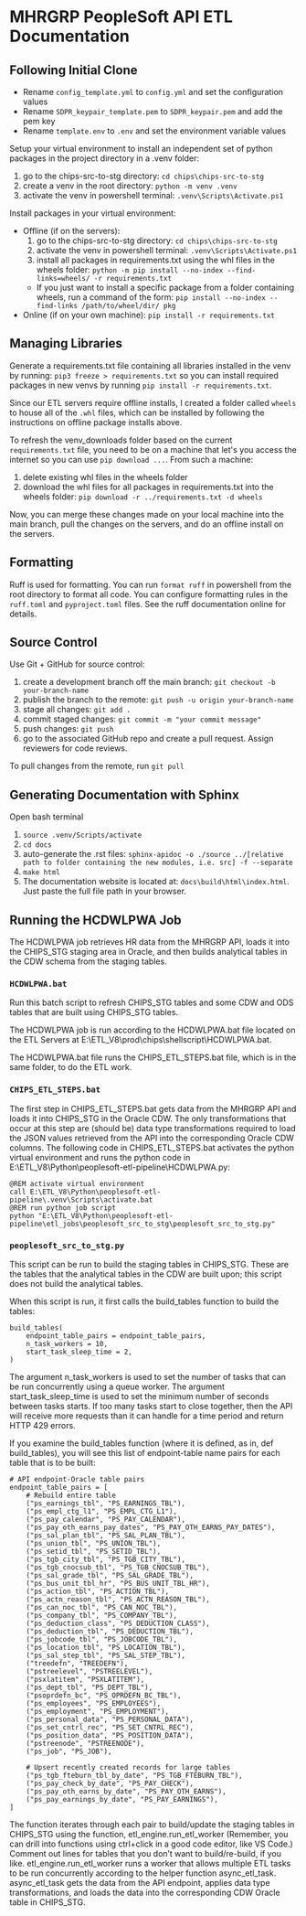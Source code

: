 # MHRGRP PeopleSoft API ETL Documentation

## Following Initial Clone

- Rename `config_template.yml` to `config.yml` and set the configuration values
- Rename `SDPR_keypair_template.pem` to `SDPR_keypair.pem` and add the pem key
- Rename `template.env` to `.env` and set the environment variable values

Setup your virtual environment to install an independent set of python packages in the project directory in a .venv folder:
1. go to the chips-src-to-stg directory: `cd chips\chips-src-to-stg`
2. create a venv in the root directory: `python -m venv .venv`
3. activate the venv in powershell terminal: `.venv\Scripts\Activate.ps1`

Install packages in your virtual environment:
* Offline (if on the servers):
  1. go to the chips-src-to-stg directory: `cd chips\chips-src-to-stg`
  2. activate the venv in powershell terminal: `.venv\Scripts\Activate.ps1`
  3. install all packages in requirements.txt using the whl files in the wheels folder: `python -m pip install --no-index --find-links=wheels/ -r requirements.txt`
  * If you just want to install a specific package from a folder containing wheels, run a command of the form: `pip install --no-index --find-links /path/to/wheel/dir/ pkg`
* Online (if on your own machine): `pip install -r requirements.txt`

## Managing Libraries
Generate a requirements.txt file containing all libraries installed in the venv by running: `pip3 freeze > requirements.txt` so you can install required packages in new venvs by running `pip install -r requirements.txt`. 

Since our ETL servers require offline installs, I created a folder called `wheels` to house all of the `.whl` files, which can be installed by following the instructions on offline package installs above.

To refresh the venv_downloads folder based on the current `requirements.txt` file, you need to be on a machine that let's you access the internet so you can use `pip download ...`. From such a machine:
1. delete existing whl files in the wheels folder
2. download the whl files for all packages in requirements.txt into the wheels folder: `pip download -r ../requirements.txt -d wheels`

Now, you can merge these changes made on your local machine into the main branch, pull the changes on the servers, and do an offline install on the servers.

## Formatting
Ruff is used for formatting. You can run `format ruff` in powershell from the root directory to format all code. You can configure formatting rules in the `ruff.toml` and `pyproject.toml` files. See the ruff documentation online for details.

## Source Control
Use Git + GitHub for source control:
1. create a development branch off the main branch: `git checkout -b your-branch-name`
2. publish the branch to the remote: `git push -u origin your-branch-name`
3. stage all changes: `git add .`
4. commit staged changes: `git commit -m "your commit message"`
5. push changes: `git push`
6. go to the associated GitHub repo and create a pull request. Assign reviewers for code 
reviews.

To pull changes from the remote, run `git pull`

## Generating Documentation with Sphinx
Open bash terminal
1. `source .venv/Scripts/activate`
2. `cd docs`
3. auto-generate the .rst files: `sphinx-apidoc -o ./source ../[relative path to folder containing the new modules, i.e. src] -f --separate`
4. `make html`
5. The documentation website is located at: `docs\build\html\index.html`. Just paste the full file path in your browser.

## Running the HCDWLPWA Job
The HCDWLPWA job retrieves HR data from the MHRGRP API, loads it into the CHIPS_STG staging area in Oracle, and then builds analytical tables in the CDW schema from the staging tables. 

### `HCDWLPWA.bat`
Run this batch script to refresh CHIPS_STG tables and some CDW and ODS tables that are built using CHIPS_STG tables.

The HCDWLPWA job is run according to the HCDWLPWA.bat file located on the ETL Servers at E:\ETL_V8\prod\chips\shellscript\HCDWLPWA.bat.

The HCDWLPWA.bat file runs the CHIPS_ETL_STEPS.bat file, which is in the same folder, to do the ETL work.

### `CHIPS_ETL_STEPS.bat`
The first step in CHIPS_ETL_STEPS.bat gets data from the MHRGRP API and loads it into CHIPS_STG in the Oracle CDW. The only transformations that occur at this step are (should be) data type transformations required to load the JSON values retrieved from the API into the corresponding Oracle CDW columns. The following code in CHIPS_ETL_STEPS.bat activates the python virtual environment and runs the python code in E:\ETL_V8\Python\peoplesoft-etl-pipeline\HCDWLPWA.py:


```
@REM activate virtual environment
call E:\ETL_V8\Python\peoplesoft-etl-pipeline\.venv\Scripts\activate.bat
@REM run python job script
python "E:\ETL_V8\Python\peoplesoft-etl-pipeline\etl_jobs\peoplesoft_src_to_stg\peoplesoft_src_to_stg.py"
```

### `peoplesoft_src_to_stg.py`
This script can be run to build the staging tables in CHIPS_STG. These are the tables that the analytical tables in the CDW are built upon; this script does not build the analytical tables. 

When this script is run, it first calls the build_tables function to build the tables:


```
build_tables(
    endpoint_table_pairs = endpoint_table_pairs,
    n_task_workers = 10,
    start_task_sleep_time = 2,
)
```
The argument n_task_workers is used to set the number of tasks that can be run concurrently using a queue worker. The argument start_task_sleep_time is used to set the minimum number of seconds between tasks starts. If too many tasks start to close together, then the API will receive more requests than it can handle for a time period and return HTTP 429 errors.

If you examine the build_tables function (where it is defined, as in, def build_tables), you will see this list of endpoint-table name pairs for each table that is to be built:


```
# API endpoint-Oracle table pairs
endpoint_table_pairs = [
    # Rebuild entire table
    ("ps_earnings_tbl", "PS_EARNINGS_TBL"),
    ("ps_empl_ctg_l1", "PS_EMPL_CTG_L1"),
    ("ps_pay_calendar", "PS_PAY_CALENDAR"),
    ("ps_pay_oth_earns_pay_dates", "PS_PAY_OTH_EARNS_PAY_DATES"),
    ("ps_sal_plan_tbl", "PS_SAL_PLAN_TBL"),
    ("ps_union_tbl", "PS_UNION_TBL"),
    ("ps_setid_tbl", "PS_SETID_TBL"),
    ("ps_tgb_city_tbl", "PS_TGB_CITY_TBL"),
    ("ps_tgb_cnocsub_tbl", "PS_TGB_CNOCSUB_TBL"),
    ("ps_sal_grade_tbl", "PS_SAL_GRADE_TBL"),
    ("ps_bus_unit_tbl_hr", "PS_BUS_UNIT_TBL_HR"),
    ("ps_action_tbl", "PS_ACTION_TBL"),
    ("ps_actn_reason_tbl", "PS_ACTN_REASON_TBL"),
    ("ps_can_noc_tbl", "PS_CAN_NOC_TBL"),
    ("ps_company_tbl", "PS_COMPANY_TBL"),
    ("ps_deduction_class", "PS_DEDUCTION_CLASS"),
    ("ps_deduction_tbl", "PS_DEDUCTION_TBL"),
    ("ps_jobcode_tbl", "PS_JOBCODE_TBL"),
    ("ps_location_tbl", "PS_LOCATION_TBL"),
    ("ps_sal_step_tbl", "PS_SAL_STEP_TBL"),
    ("treedefn", "TREEDEFN"),
    ("pstreelevel", "PSTREELEVEL"),
    ("psxlatitem", "PSXLATITEM"),
    ("ps_dept_tbl", "PS_DEPT_TBL"),
    ("psoprdefn_bc", "PS_OPRDEFN_BC_TBL"),
    ("ps_employees", "PS_EMPLOYEES"),
    ("ps_employment", "PS_EMPLOYMENT"),
    ("ps_personal_data", "PS_PERSONAL_DATA"),
    ("ps_set_cntrl_rec", "PS_SET_CNTRL_REC"),
    ("ps_position_data", "PS_POSITION_DATA"),
    ("pstreenode", "PSTREENODE"),
    ("ps_job", "PS_JOB"),

    # Upsert recently created records for large tables
    ("ps_tgb_fteburn_tbl_by_date", "PS_TGB_FTEBURN_TBL"),
    ("ps_pay_check_by_date", "PS_PAY_CHECK"),
    ("ps_pay_oth_earns_by_date", "PS_PAY_OTH_EARNS"),
    ("ps_pay_earnings_by_date", "PS_PAY_EARNINGS"),
]
```
The function iterates through each pair to build/update the staging tables in CHIPS_STG using the function, etl_engine.run_etl_worker (Remember, you can drill into functions using ctrl+click in a good code editor, like VS Code.) Comment out lines for tables that you don’t want to build/re-build, if you like. etl_engine.run_etl_worker runs a worker that allows multiple ETL tasks to be run concurrently according to the helper function async_etl_task. async_etl_task gets the data from the API endpoint, applies data type transformations, and loads the data into the corresponding CDW Oracle table in CHIPS_STG.